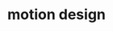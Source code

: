 ---
title: "motion design"
id: tag.id
permalink: "/tags/motion%20design"
videos: [199,200,203,207,211,224,236,245,475,733,1142,1332,1334,1369,1383]
---